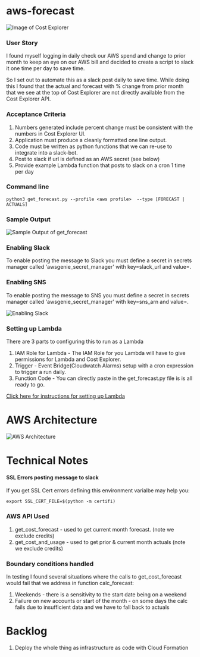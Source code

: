 # aws-forecast

![Image of Cost Explorer](https://github.com/jimzucker/aws-forecast/blob/main/images/cost_explorer.png)

### User Story
I found myself logging in daily check our AWS spend and change to prior month to keep an eye on our AWS bill and decided to create a script to slack it one time per day to save time.

So I set out to automate this as a slack post daily to save time.  While doing this I found that the actual and forecast with % change from prior month that we see at the top of Cost Explorer are not directly available from the Cost Explorer API.  

### Acceptance Criteria
1. Numbers generated include percent change must be consistent with the numbers in Cost Explorer UI.
2. Application must produce a cleanly formatted one line output.
3. Code must be written as python functions that we can re-use to integrate into a slack-bot.
4. Post to slack if url is defined as an AWS secret (see below)
5. Provide example Lambda function that posts to slack on a cron 1 time per day

### Command line
```python3 get_forecast.py --profile <aws profile>  --type [FORECAST | ACTUALS]```

### Sample Output
![Sample Output of get_forecast](https://github.com/jimzucker/aws-forecast/blob/main/images/get_forecast_sample_output.png)

### Enabling Slack
To enable posting the message to Slack you must define a secret in secrets manager called 'awsgenie_secret_manager' with key=slack_url and value=<slack url>.

### Enabling SNS
To enable posting the message to SNS you must define a secret in secrets manager called 'awsgenie_secret_manager' with key=sns_arn and value=<sns arn>.

![Enabling Slack](https://github.com/jimzucker/aws-forecast/blob/main/images/aws_secret.png)

### Setting up Lambda
There are 3 parts to configuring this to run as a Lambda
1. IAM Role for Lambda - The IAM Role for you Lambda will have to give permissions for Lambda and Cost Explorer.
2. Trigger - Event Bridge(Cloudwatch Alarms) setup with a cron expression to trigger a run daily.
3. Function Code - You can directly paste in the get_forecast.py file is is all ready to go.

[Click here for instructions for setting up Lambda](https://github.com/jimzucker/aws-forecast/blob/main/LAMBDA_README.md)

# AWS Architecture
![AWS Architecture](https://github.com/jimzucker/aws-forecast/blob/main/images/aws_architecture.png)


# Technical Notes

#### SSL Errors posting message to slack
If you get SSL Cert errors defining this environment varialbe may help you:
```
export SSL_CERT_FILE=$(python -m certifi)
```

### AWS API Used
1. get_cost_forecast - used to get current month forecast. (note we exclude credits)
2. get_cost_and_usage - used to get prior & current month actuals (note we exclude credits)

### Boundary conditions handled
In testing I found several situations where the calls to get_cost_forecast would fail that we address in function calc_forecast:
1. Weekends - there is a sensitivity to the start date being on a weekend
2. Failure on new accounts or start of the month - on some days the calc fails due to insufficient data and we have to fall back to actuals

# Backlog
1. Deploy the whole thing as infrastructure as code with Cloud Formation

